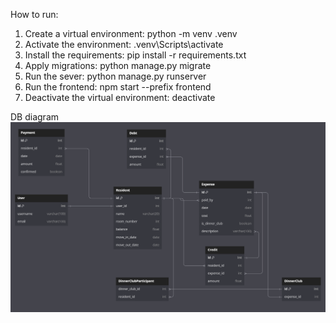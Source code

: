 How to run:
1. Create a virtual environment: python -m venv .venv
2. Activate the environment: .venv\Scripts\activate
3. Install the requirements: pip install -r requirements.txt
4. Apply migrations: python manage.py migrate
5. Run the sever: python manage.py runserver
6. Run the frontend: npm start --prefix frontend
6. Deactivate the virtual environment: deactivate

DB diagram
![db diagram](dbdiagram.PNG)